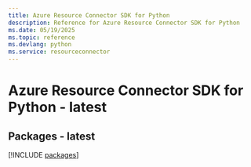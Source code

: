 ```yaml
---
title: Azure Resource Connector SDK for Python
description: Reference for Azure Resource Connector SDK for Python
ms.date: 05/19/2025
ms.topic: reference
ms.devlang: python
ms.service: resourceconnector
---
```

# Azure Resource Connector SDK for Python - latest
## Packages - latest
[!INCLUDE [packages](resource-connector-index.md)]